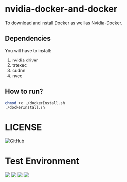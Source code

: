 # nvidia-docker-and-docker
To download and install Docker as well as Nvidia-Docker.

## Dependencies
You will have to install:
1. nvidia driver
2. trtexec
3. cudnn
4. nvcc

## How to run?
```bash
chmod +x ./dockerInstall.sh
./dockerInstall.sh
```

# LICENSE
![GitHub](https://img.shields.io/github/license/cryptoman123/nvidia-docker-and-docker?style=for-the-badge)

# Test Environment
![](https://img.shields.io/badge/Python%203.7-14354C?style=for-the-badge&logo=python&logoColor=white) ![](https://img.shields.io/badge/NVIDIA-RTX3060-76B900?style=for-the-badge&logo=nvidia&logoColor=white) ![](https://img.shields.io/badge/Ubuntu-22.04LTS-E95420?style=for-the-badge&logo=ubuntu&logoColor=orange) ![](https://img.shields.io/badge/Made%20with-Bash-000000?style=for-the-badge&logo=gnubash&logoColor=white)
